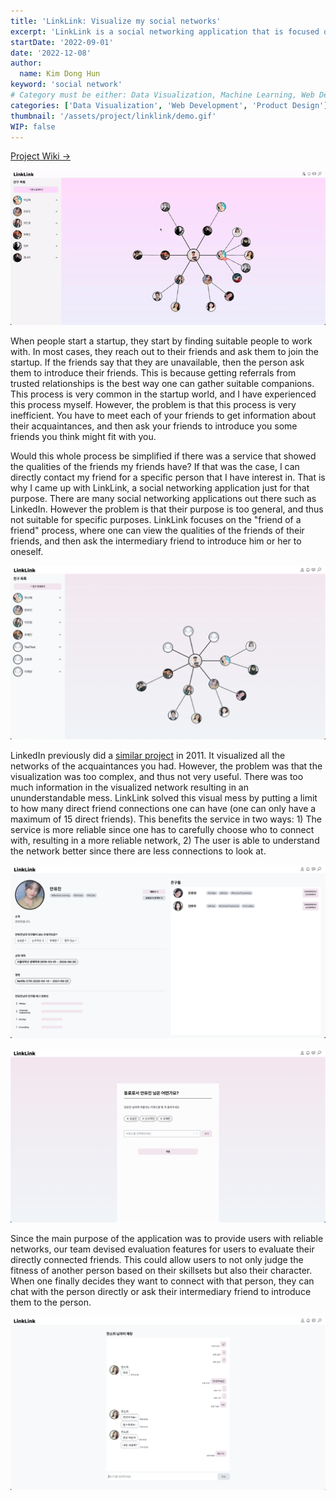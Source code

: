 ```yaml
---
title: 'LinkLink: Visualize my social networks'
excerpt: 'LinkLink is a social networking application that is focused on reaching out to the acquaintances of my friends. By providing a visualized social network graph consisted of my friends and the friends of my friends, one can find their suitable companions easily.'
startDate: '2022-09-01'
date: '2022-12-08'
author:
  name: Kim Dong Hun
keyword: 'social network'
# Category must be either: Data Visualization, Machine Learning, Web Development, Product Design, Computer Graphics, Other
categories: ['Data Visualization', 'Web Development', 'Product Design']
thumbnail: '/assets/project/linklink/demo.gif'
WIP: false
---
```


[Project Wiki →](https://github.com/swsnu/swppfall2022-team9/wiki/Requirements-and-Specification)

![Demo](/assets/project/linklink/demo.gif)

When people start a startup, they start by finding suitable people to work with. In most cases, they reach out to their friends and ask them to join the startup. If the friends say that they are unavailable, then the person ask them to introduce their friends. This is because getting referrals from trusted relationships is the best way one can gather suitable companions. This process is very common in the startup world, and I have experienced this process myself. However, the problem is that this process is very inefficient. You have to meet each of your friends to get information about their acquaintances, and then ask your friends to introduce you some friends you think might fit with you.

Would this whole process be simplified if there was a service that showed the qualities of the friends my friends have? If that was the case, I can directly contact my friend for a specific person that I have interest in. That is why I came up with LinkLink, a social networking application just for that purpose. There are many social networking applications out there such as LinkedIn. However the problem is that their purpose is too general, and thus not suitable for specific purposes. LinkLink focuses on the "friend of a friend" process, where one can view the qualities of the friends of their friends, and then ask the intermediary friend to introduce him or her to oneself.

![Friend Network Visualization](/assets/project/linklink/home.png)

LinkedIn previously did a [similar project](https://blog.linkedin.com/2011/01/24/linkedin-inmaps) in 2011. It visualized all the networks of the acquaintances you had. However, the problem was that the visualization was too complex, and thus not very useful. There was too much information in the visualized network resulting in an ununderstandable mess. LinkLink solved this visual mess by putting a limit to how many direct friend connections one can have (one can only have a maximum of 15 direct friends). This benefits the service in two ways: 1) The service is more reliable since one has to carefully choose who to connect with, resulting in a more reliable network, 2) The user is able to understand the network better since there are less connections to look at.

![Personal Profile UI](/assets/project/linklink/profile.png)

![Evaluate Friends](/assets/project/linklink/evaluate.png)

Since the main purpose of the application was to provide users with reliable networks, our team devised evaluation features for users to evaluate their directly connected friends. This could allow users to not only judge the fitness of another person based on their skillsets but also their character. When one finally decides they want to connect with that person, they can chat with the person directly or ask their intermediary friend to introduce them to the person.

![Chat](/assets/project/linklink/chat.png)
